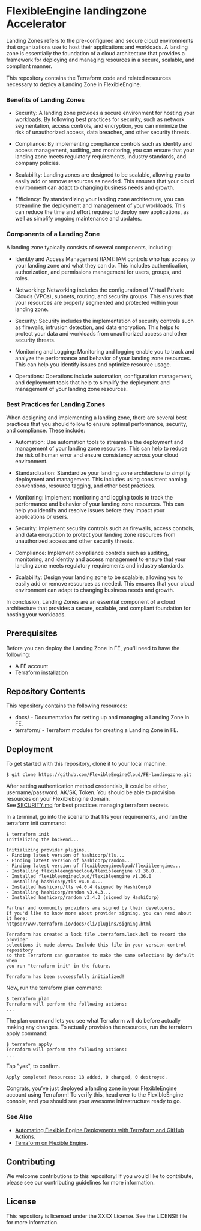 # FlexibleEngine landingzone Accelerator

Landing Zones refers to the pre-configured and secure cloud environments that organizations use to host their applications and workloads. A landing zone is essentially the foundation of a cloud architecture that provides a framework for deploying and managing resources in a secure, scalable, and compliant manner.

This repository contains the Terraform code and related resources necessary to deploy a Landing Zone in FlexibleEngine.


### Benefits of Landing Zones
- Security: A landing zone provides a secure environment for hosting your workloads. By following best practices for security, such as network segmentation, access controls, and encryption, you can minimize the risk of unauthorized access, data breaches, and other security threats.

- Compliance: By implementing compliance controls such as identity and access management, auditing, and monitoring, you can ensure that your landing zone meets regulatory requirements, industry standards, and company policies.

- Scalability: Landing zones are designed to be scalable, allowing you to easily add or remove resources as needed. This ensures that your cloud environment can adapt to changing business needs and growth.

- Efficiency: By standardizing your landing zone architecture, you can streamline the deployment and management of your workloads. This can reduce the time and effort required to deploy new applications, as well as simplify ongoing maintenance and updates.


### Components of a Landing Zone
A landing zone typically consists of several components, including:

- Identity and Access Management (IAM): IAM controls who has access to your landing zone and what they can do. This includes authentication, authorization, and permissions management for users, groups, and roles.

- Networking: Networking includes the configuration of Virtual Private Clouds (VPCs), subnets, routing, and security groups. This ensures that your resources are properly segmented and protected within your landing zone.

- Security: Security includes the implementation of security controls such as firewalls, intrusion detection, and data encryption. This helps to protect your data and workloads from unauthorized access and other security threats.

- Monitoring and Logging: Monitoring and logging enable you to track and analyze the performance and behavior of your landing zone resources. This can help you identify issues and optimize resource usage.

- Operations: Operations include automation, configuration management, and deployment tools that help to simplify the deployment and management of your landing zone resources.


### Best Practices for Landing Zones
When designing and implementing a landing zone, there are several best practices that you should follow to ensure optimal performance, security, and compliance. These include:

- Automation: Use automation tools to streamline the deployment and management of your landing zone resources. This can help to reduce the risk of human error and ensure consistency across your cloud environment.

- Standardization: Standardize your landing zone architecture to simplify deployment and management. This includes using consistent naming conventions, resource tagging, and other best practices.

- Monitoring: Implement monitoring and logging tools to track the performance and behavior of your landing zone resources. This can help you identify and resolve issues before they impact your applications or users.

- Security: Implement security controls such as firewalls, access controls, and data encryption to protect your landing zone resources from unauthorized access and other security threats.

- Compliance: Implement compliance controls such as auditing, monitoring, and identity and access management to ensure that your landing zone meets regulatory requirements and industry standards.

- Scalability: Design your landing zone to be scalable, allowing you to easily add or remove resources as needed. This ensures that your cloud environment can adapt to changing business needs and growth.

In conclusion, Landing Zones are an essential component of a cloud architecture that provides a secure, scalable, and compliant foundation for hosting your workloads.


## Prerequisites
Before you can deploy the Landing Zone in FE, you'll need to have the following:

- A FE account
- Terraform installation

## Repository Contents
This repository contains the following resources:

- docs/ - Documentation for setting up and managing a Landing Zone in FE.
- terraform/ - Terraform modules for creating a Landing Zone in FE.

## Deployment
To get started with this repository, clone it to your local machine:
```
$ git clone https://github.com/FlexibleEngineCloud/FE-landingzone.git
```
After setting authentication method credentials, it could be either, username/password, AK/SK, Token.
You should be able to provision resources on your FlexibleEngine domain.
<br/>
See [SECURITY.md](https://github.com/FlexibleEngineCloud/FE-landingzone/blob/main/SECURITY.md) for best practices managing terraform secrets.

In a terminal, go into the scenario that fits your requirements, and run the terraform init command:
```
$ terraform init
Initializing the backend...

Initializing provider plugins...
- Finding latest version of hashicorp/tls...
- Finding latest version of hashicorp/random...
- Finding latest version of flexibleenginecloud/flexibleengine...
- Installing flexibleenginecloud/flexibleengine v1.36.0...
- Installed flexibleenginecloud/flexibleengine v1.36.0 
- Installing hashicorp/tls v4.0.4...
- Installed hashicorp/tls v4.0.4 (signed by HashiCorp)
- Installing hashicorp/random v3.4.3...
- Installed hashicorp/random v3.4.3 (signed by HashiCorp)

Partner and community providers are signed by their developers.
If you'd like to know more about provider signing, you can read about it here:
https://www.terraform.io/docs/cli/plugins/signing.html

Terraform has created a lock file .terraform.lock.hcl to record the provider
selections it made above. Include this file in your version control repository
so that Terraform can guarantee to make the same selections by default when
you run "terraform init" in the future.

Terraform has been successfully initialized!
```
Now, run the terraform plan command:
```
$ terraform plan
Terraform will perform the following actions:
...
```
The plan command lets you see what Terraform will do before actually making any changes.
To actually provision the resources, run the terraform apply command:
```
$ terraform apply
Terraform will perform the following actions:
...
```
Tap "yes", to confirm.
```
Apply complete! Resources: 18 added, 0 changed, 0 destroyed.
```
Congrats, you’ve just deployed a landing zone in your FlexibleEngine account using Terraform! To verify this, head over to the FlexibleEngine console, and you should see your awesome infrastructure ready to go.

### See Also 
- [Automating Flexible Engine Deployments with Terraform and GitHub Actions](https://cloud.orange-business.com/en/how-to/automating-flexible-engine-deployments-with-terraform-and-github-actions).
- [Terraform on Flexible Engine](https://cloud.orange-business.com/en/how-to/terraform-on-flexible-engine).


## Contributing
We welcome contributions to this repository! If you would like to contribute, please see our contributing guidelines for more information.

## License
This repository is licensed under the XXXX License. See the LICENSE file for more information.

